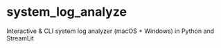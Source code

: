 # system_log_analyze
Interactive &amp; CLI system log analyzer (macOS + Windows) in Python and StreamLit
